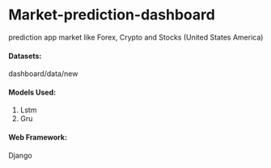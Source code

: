 # Market-prediction-dashboard
prediction app market like Forex, Crypto and Stocks (United States America)

#### Datasets:
dashboard/data/new

#### Models Used:
1) Lstm
2) Gru

#### Web Framework:
Django
